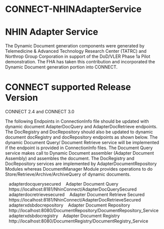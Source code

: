 CONNECT-NHINAdapterService
==========================

NHIN Adapter Service
=====================

The Dynamic Document generation components were generated by Telemedicine & Advanced Technology Research Center (TATRC) and Northrop Group Corporation in support of the DoD/VLER Phase 1a Pilot demonstration. The FHA has taken this contribution and incorporated the Dynamic Document generation portion into CONNECT.

CONNECT supported Release Version
=================================

CONNECT 2.4 and CONNECT 3.0

The following Endpoints in ConnectionInfo file should be updated with dynamic document AdapterDocQuery and AdapterDocRetrieve endpoints. The DocRegistry and DocRepository should also be updated to dynamic document docRegistry and docRepository endpoints as shown below. The dynamic Document Query/ Document Retrieve service will be implemented if the endpoint is provided in ConnectionInfo files. The Document Query service makes call to Dynamic Document assembler (Adapter Document Assembly) and assembles the document. The DocRegistry and DocRepository services are implemented by AdapterDocumentRepository Modules whereas DocumentManager Module provides operations to do Store/Retrieve/Archive/ArchiveQuery of dynamic documents.


<service>
   <name>adapterdocquerysecured</name>
   <description>Adapter Document Query</description>
   <endpointURL>https://localhost:8181/NhinConnect/AdapterDocQuerySecured</endpointURL>
</service>
<service>
   <name>adapterdocretrievesecured</name>
   <description>Adapter Document Retrieve Secured</description>
   <endpointURL>https://localhost:8181/NhinConnect/AdapterDocRetrieveSecured</endpointURL>
</service>
<service>
   <name>adapterxdsbdocrepository</name>
   <description>Adapter Document Repository</description>
   <endpointURL>http://localhost:8080/DocumentRepository/DocumentRepository_Service</endpointURL>
</service>
<service>
   <name>adapterxdsbdocregistry</name>
   <description>Adapter Document Registry</description>
   <endpointURL>http://localhost:8080/DocumentRegistry/DocumentRegistry_Service</endpointURL>
</service>
